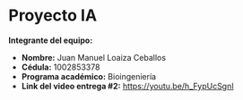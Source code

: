 # Proyecto IA 

**Integrante del equipo:**

- **Nombre:** Juan Manuel Loaiza Ceballos  
- **Cédula:** 1002853378  
- **Programa académico:** Bioingeniería
- **Link del video entrega #2:** https://youtu.be/h_FypUcSgnI

